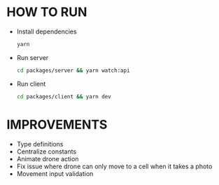 # HOW TO RUN

- Install dependencies
  ```bash
  yarn
  ```
- Run server
  ```bash
  cd packages/server && yarn watch:api
  ```
- Run client
  ```bash
  cd packages/client && yarn dev
  ```

# IMPROVEMENTS

- Type definitions
- Centralize constants
- Animate drone action
- Fix issue where drone can only move to a cell when it takes a photo
- Movement input validation
